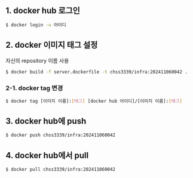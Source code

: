 ## 1. docker hub 로그인

```bash
$ docker login -u 아이디
```

## 2. docker 이미지 태그 설정

자신의 repository 이름 사용

```bash
$ docker build -f server.dockerfile -t chss3339/infra:202411060042 .
```

### 2-1. docker tag 변경

```bash
$ docker tag [이미지 이름]:[태그] [docker hub 아이디]/[이미지 이름]:[태그]
```

## 3. docker hub에 push

```bash
$ docker push chss3339/infra:202411060042
```

## 4. docker hub에서 pull

```bash
$ docker pull chss3339/infra:202411060042
```